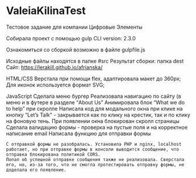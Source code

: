 # ValeiaKilinaTest
 Тестовое задание для компании Цифровые Элементы

Собирала проект с помощью gulp CLI version: 2.3.0

Ознакомиться со сборкой возможно в файле gulpfile.js

Исходные файлы находятся в папке #src
Результат сборки: папка dest
Сайт: https://lerakill.github.io/afrianska/ 

HTML/CSS
Верстала при помощи flex, адаптировала макет до 360px;
Для иконок используется формат SVG;

JavaScript
Сделала меню бургер 
Реализовала навигацию по сайту (в меню и в футере в разделе “About Us”
Анимировала блок “What we do to help” при скролле
Написала код для модального окна при клике на кнопку “Let’s Talk"  -  закрывается как по клику на крестик, так и по клику на фоновую тень. При появлении окна блокирован скролл страницы
Сделала валидацию формы - проверка на пустые поля и на корректное написание email
Написала функцию для отправки формы


	С отправкой формы не разобралась. Установила PHP и nginx, localhost работает, но при отправке формы в консоли выводится сообщение, что отправка блокирована политикой CORS. 
	Попап об успешной отправке сообщения также не реализовала. Сверстала его, но, из-за того, что не смогла протестировать отправку формы, не доделала его появление.

